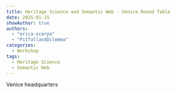 ```yaml
---
title: Heritage Science and Semantic Web - Venice Round Table
date: 2025-01-15
showAuthor: true
authors:
  - "erica-scarpa"
  - "PitfallandDilemma"
categories:
  - Workshop
tags:
  - Heritage Science
  - Semantic Web
---
```


Venice headquarters
